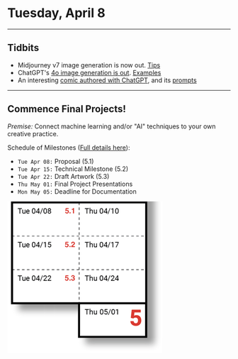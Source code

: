 # Tuesday, April 8

---

## Tidbits

* Midjourney v7 image generation is now out. [Tips](https://www.youtube.com/watch?v=8Jd0fxrDLik)
* ChatGPT's [4o image generation is out](https://openai.com/index/introducing-4o-image-generation/). [Examples](https://x.com/heyBarsee/status/1904891940522647662)
* An interesting [comic authored with ChatGPT](https://x.com/Josikinz/status/1905440949054177604), and its [prompts](https://chatgpt.com/share/67e5fd0d-f6d4-800c-99ae-f225dda3ea87)

---

## Commence Final Projects!

*Premise:* Connect machine learning and/or "AI" techniques to your own creative practice.

Schedule of Milestones ([Full details here](../assignments/assignment_5.md)):

* `Tue Apr 08:` Proposal (5.1)
* `Tue Apr 15:` Technical Milestone (5.2)
* `Tue Apr 22:` Draft Artwork (5.3)
* `Thu May 01:` Final Project Presentations
* `Mon May 05:` Deadline for Documentation

![final_project_schedule.png](../assignments/img/final_project_schedule.png)




